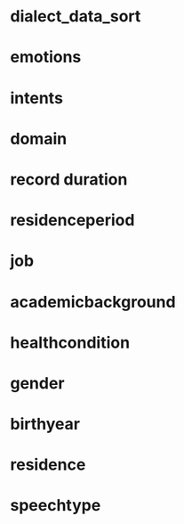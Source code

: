 # dialect_data_sort

# emotions
# intents
# domain
# record duration
# residenceperiod
# job
# academicbackground
# healthcondition
# gender
# birthyear
# residence
# speechtype
